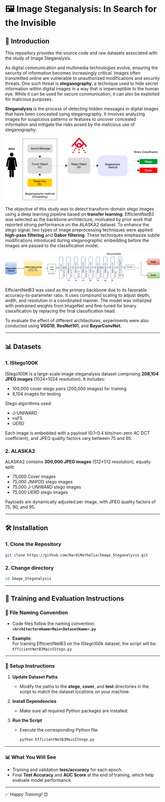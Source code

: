 # 🖼️ Image Steganalysis: In Search for the Invisible

## 🚀 Introduction

This repository provides the source code and raw datasets associated with the study of Image Steganalysis.

As digital communication and multimedia technologies evolve, ensuring the security of information becomes increasingly critical. Images often transmitted online are vulnerable to unauthorized modifications and security threats. One such threat is **steganography**, a technique used to hide secret information within digital images in a way that is imperceptible to the human eye. While it can be used for secure communication, it can also be exploited for malicious purposes.

**Steganalysis** is the process of detecting hidden messages in digital images that have been concealed using steganography. It involves analyzing images for suspicious patterns or features to uncover concealed information and mitigate the risks posed by the malicious use of steganography.

![Steganalysis](steg.png)

The objective of this study was to detect transform-domain stego images using a deep learning pipeline based on **transfer learning**. EfficientNetB3 was selected as the backbone architecture, motivated by prior work that reported strong performance on the ALASKA2 dataset. To enhance the stego signal, two types of image preprocessing techniques were applied: **high-pass filtering** and **Gabor filtering**. These techniques emphasize subtle modifications introduced during steganographic embedding before the images are passed to the classification model.

![Workflow](Workflow.png)

EfficientNetB3 was used as the primary backbone due to its favorable accuracy-to-parameter ratio. It uses compound scaling to adjust depth, width, and resolution in a coordinated manner. The model was initialized with pretrained weights from ImageNet and fine-tuned for binary classification by replacing the final classification head.

To evaluate the effect of different architectures, experiments were also conducted using **VGG19**, **ResNet101**, and **BayarConvNet**.

---

## 📊 Datasets

### 1. IStego100K

IStego100K is a large-scale image steganalysis dataset comprising **208,104 JPEG images** (1024×1024 resolution). It includes:

- 100,000 cover-stego pairs (200,000 images) for training
- 8,104 images for testing

Stego algorithms used:
- J-UNIWARD
- nsF5
- UERD

Each image is embedded with a payload (0.1–0.4 bits/non-zero AC DCT coefficient), and JPEG quality factors vary between 75 and 95.

### 2. ALASKA2

ALASKA2 contains **300,000 JPEG images** (512×512 resolution), equally split:

- 75,000 Cover images
- 75,000 JMiPOD stego images
- 75,000 J-UNIWARD stego images
- 75,000 UERD stego images

Payloads are dynamically adjusted per image, with JPEG quality factors of 75, 90, and 95.

---

## 🛠️ Installation

### 1. Clone the Repository

```bash
git clone https://github.com/HardiMatholia/Image_Steganalysis.git
```
### 2. Change directory
```bash
cd Image_Steganalysis
```

---

## 🧠 Training and Evaluation Instructions

### 📁 File Naming Convention
- Code files follow the naming convention:  
  **`<ArchitectureName>Main<DatasetName>.py`**
  
- **Example**:  
  For training EfficientNetB3 on the IStego100k dataset, the script will be:  
  `EfficientNetB3MainIStego.py`

---

### 🔧 Setup Instructions

1. **Update Dataset Paths**  
   - Modify the paths to the **stego**, **cover**, and **test** directories in the script to match the dataset locations on your machine.

2. **Install Dependencies**  
   - Make sure all required Python packages are installed:  

3. **Run the Script**  
   - Execute the corresponding Python file:  
     ```bash
     python EfficientNetB3MainIStego.py
     ```

---

### 📊 What You Will See

- Training and validation **loss/accuracy** for each epoch.
- Final **Test Accuracy** and **AUC Score** at the end of training, which help evaluate model performance.

---

✅ *Happy Training!* 😊  

 










